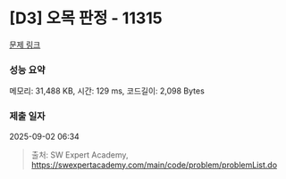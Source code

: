 # [D3] 오목 판정 - 11315 

[문제 링크](https://swexpertacademy.com/main/code/problem/problemDetail.do?contestProbId=AXaSUPYqPYMDFASQ) 

### 성능 요약

메모리: 31,488 KB, 시간: 129 ms, 코드길이: 2,098 Bytes

### 제출 일자

2025-09-02 06:34



> 출처: SW Expert Academy, https://swexpertacademy.com/main/code/problem/problemList.do